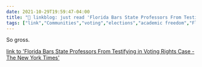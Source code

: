 ```yaml
---
date: 2021-10-29T19:59:47-04:00
title: "🔗 linkblog: just read 'Florida Bars State Professors From Testifying in Voting Rights Case - The New York Times'"
tags: ["link","Communities","voting","elections","academic freedom","Florida"]
---
```

So gross.
 
[link to 'Florida Bars State Professors From Testifying in Voting Rights Case - The New York Times'](https://www.nytimes.com/2021/10/29/us/florida-professors-voting-rights-lawsuit.html)
